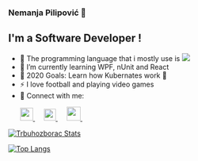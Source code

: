 ### Nemanja Pilipović 👋
## I'm a Software Developer !
- 🔭 The programming language that i mostly use is <img src="https://img.icons8.com/windows/20/000000/c-sharp-logo.png"/>
- 🌱 I’m currently learning WPF, nUnit and React
- 🥅 2020 Goals: Learn how Kubernates work 🤣
- ⚡ I love football and playing video games
- 🔎  Connect with me: <p>
  <a href="https://www.linkedin.com/in/nemanja-pilipovic/">
    <img src="https://img.icons8.com/ios-filled/256/000000/linkedin.svg" width="26px"/>
  </a>
  &emsp;
  <a href="https://dev.to/trbuhozborac">
    <img src="https://camo.githubusercontent.com/6bc5e62e0bf5e21ab8054b731540529bbc8e01b3/68747470733a2f2f6432666c746978307632653073622e636c6f756466726f6e742e6e65742f6465762d62616467652e737667" width="24px"/>
  </a>
  &emsp;
    <a href= "https://www.instagram.com/trbuhozborac/">
    <img src="https://img.icons8.com/ios-glyphs/256/000000/instagram-new.svg" width="28px"/>
  </a>
  &emsp;
</p>

<p>
  <a href="https://github.com/Trbuhozborac" class="rich-diff-level-one">
    <img src="https://github-readme-stats.vercel.app/api?username=trbuhozborac&title_color=333&text_color=777" alt="Trbuhozborac Stats" >
  </a>
</p>

[![Top Langs](https://github-readme-stats.vercel.app/api/top-langs/?username=Trbuhozborac)](https://github.com/Trbuhozborac/)


